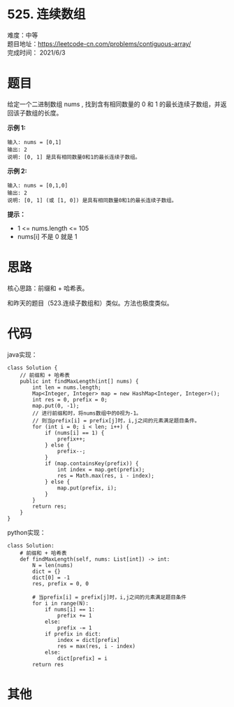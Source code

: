 # 525. 连续数组
难度：中等   
题目地址：https://leetcode-cn.com/problems/contiguous-array/   
完成时间：  2021/6/3   
# 题目
给定一个二进制数组 nums , 找到含有相同数量的 0 和 1 的最长连续子数组，并返回该子数组的长度。

**示例 1:**
```
输入: nums = [0,1]
输出: 2
说明: [0, 1] 是具有相同数量0和1的最长连续子数组。
```
**示例 2:**
```
输入: nums = [0,1,0]
输出: 2
说明: [0, 1] (或 [1, 0]) 是具有相同数量0和1的最长连续子数组。
```
**提示：**
+ 1 <= nums.length <= 105
+ nums[i] 不是 0 就是 1

# 思路
核心思路：前缀和 + 哈希表。

和昨天的题目（523.连续子数组和）类似。方法也极度类似。


# 代码
java实现：   
```
class Solution {
    // 前缀和 + 哈希表
    public int findMaxLength(int[] nums) {
        int len = nums.length;
        Map<Integer, Integer> map = new HashMap<Integer, Integer>();
        int res = 0, prefix = 0;
        map.put(0, -1);
        // 进行前缀和时，将nums数组中的0视为-1。
        // 则当prefix[i] = prefix[j]时，i,j之间的元素满足题目条件。
        for (int i = 0; i < len; i++) {
            if (nums[i] == 1) {
                prefix++;
            } else {
                prefix--;
            }
            if (map.containsKey(prefix)) {
                int index = map.get(prefix);
                res = Math.max(res, i - index);
            } else {
                map.put(prefix, i);
            }
        }
        return res;
    }
}
```
python实现：   
```
class Solution:
    # 前缀和 + 哈希表
    def findMaxLength(self, nums: List[int]) -> int:
        N = len(nums)
        dict = {}
        dict[0] = -1
        res, prefix = 0, 0

        # 当prefix[i] = prefix[j]时，i,j之间的元素满足题目条件
        for i in range(N):
            if nums[i] == 1:
                prefix += 1
            else:
                prefix -= 1
            if prefix in dict:
                index = dict[prefix]
                res = max(res, i - index)
            else:
                dict[prefix] = i
        return res
```
# 其他